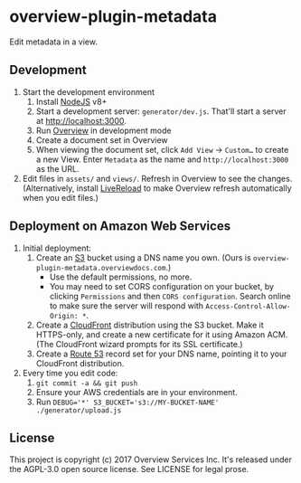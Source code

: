 overview-plugin-metadata
========================

Edit metadata in a view.

Development
-----------

1. Start the development environment
    1. Install [NodeJS](https://nodejs.org/en/) v8+
    1. Start a development server: `generator/dev.js`. That'll start a server at [http://localhost:3000](http://localhost:3000).
    1. Run [Overview](https://github.com/overview/overview-server) in development mode
    1. Create a document set in Overview
    1. When viewing the document set, click `Add View` -> `Custom…` to create a new View. Enter `Metadata` as the name and `http://localhost:3000` as the URL.
1. Edit files in `assets/` and `views/`. Refresh in Overview to see the changes. (Alternatively, install [LiveReload](https://chrome.google.com/webstore/detail/livereload/jnihajbhpnppcggbcgedagnkighmdlei?hl=en) to make Overview refresh automatically when you edit files.)

Deployment on Amazon Web Services
---------------------------------

1. Initial deployment:
    1. Create an [S3](https://s3.console.aws.amazon.com/s3/home) bucket using a DNS name you own. (Ours is `overview-plugin-metadata.overviewdocs.com`.)
        * Use the default permissions, no more.
        * You may need to set CORS configuration on your bucket, by clicking `Permissions` and then `CORS configuration`. Search online to make sure the server will respond with `Access-Control-Allow-Origin: *`.
    1. Create a [CloudFront](https://console.aws.amazon.com/cloudfront/home) distribution using the S3 bucket. Make it HTTPS-only, and create a new certificate for it using Amazon ACM. (The CloudFront wizard prompts for its SSL certificate.)
    1. Create a [Route 53](https://console.aws.amazon.com/route53/home) record set for your DNS name, pointing it to your CloudFront distribution.
1. Every time you edit code:
    1. `git commit -a && git push`
    1. Ensure your AWS credentials are in your environment.
    1. Run `DEBUG='*' S3_BUCKET='s3://MY-BUCKET-NAME' ./generator/upload.js`

License
-------

This project is copyright (c) 2017 Overview Services Inc. It's released under the AGPL-3.0 open source license. See LICENSE for legal prose.
